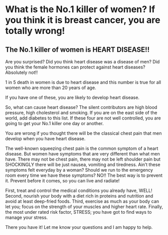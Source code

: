 # What is the No.1 killer of women? If you think it is breast cancer, you are totally wrong!

## The No.1 killer of women is HEART DISEASE!! 

Are you surprised? Did you think heart disease was a disease of men? Did you think the female hormones can protect against heart diseases? Absolutely not!!

1 in 5 death in women is due to heart disease and this number is true for all women who are more than 20 years of age. 

If you have one of these, you are likely to develop heart disease.

So, what can cause heart disease? The silent contributors are high blood pressure, high cholesterol and smoking. If you are on the east side of the world, add diabetes to this list. If these four are not well controlled, you are going to get your No.1 killer one day or another.

You are wrong if you thought there will be the classical chest pain that men develop when you have heart disease.

The well-known squeezing chest pain is the common symptom of a heart disease. But women have symptoms that are very different than what men have. There may not be chest pain, there may not be left shoulder pain but SHOCKINGLY there will be just nausea, vomiting and tiredness. Ain’t these symptoms felt everyday by a woman? Should we run to the emergency room every time we have these symptoms? NO!! The best way is to prevent it. Prevent before it comes, so you can live and radiate!

First, treat and control the medical conditions you already have, WELL! Second, nourish your body with a diet rich in proteins and nutrition and avoid at least deep-fried foods. Third, exercise as much as your body can let you; focus on the strength of your muscles and higher heart rate. Finally, the most under rated risk factor, STRESS; you have got to find ways to manage your stress. 

There you have it! Let me know your questions and I am happy to help.
